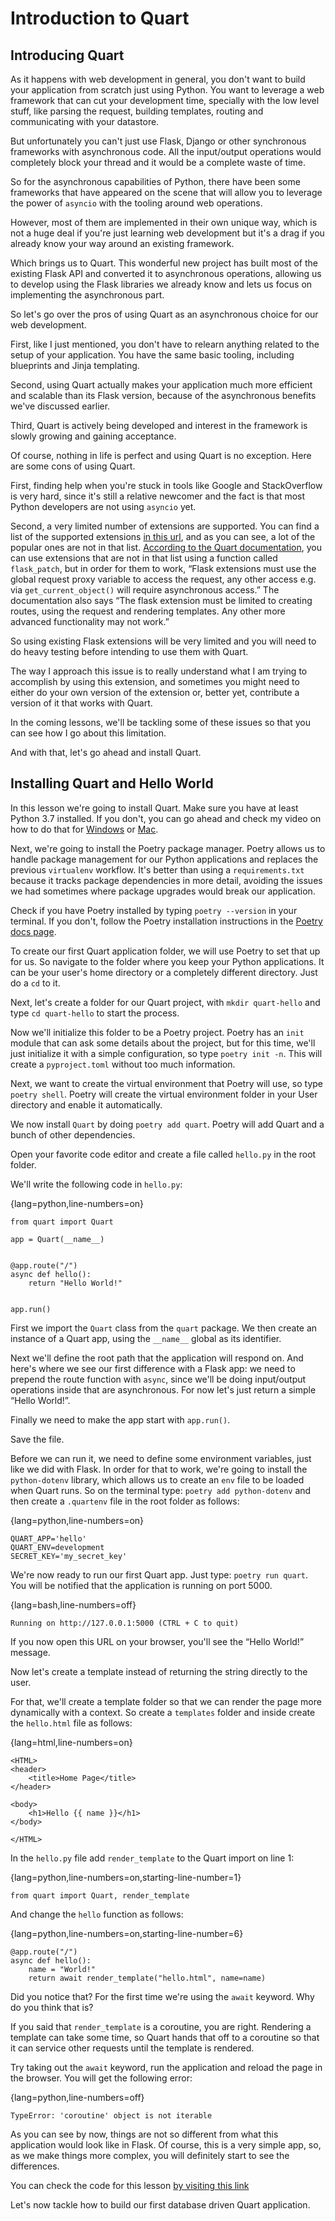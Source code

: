 # Introduction to Quart <!-- 3 -->

## Introducing Quart <!-- 3.1 -->

As it happens with web development in general, you don't want to build your application from scratch just using Python. You want to leverage a web framework that can cut your development time, specially with the low level stuff, like parsing the request, building templates, routing and communicating with your datastore.

But unfortunately you can't just use Flask, Django or other synchronous frameworks with asynchronous code. All the input/output operations would completely block your thread and it would be a complete waste of time.

So for the asynchronous capabilities of Python, there have been some frameworks that have appeared on the scene that will allow you to leverage the power of `asyncio` with the tooling around web operations.

However, most of them are implemented in their own unique way, which is not a huge deal if you're just learning web development but it's a drag if you already know your way around an existing framework.

Which brings us to Quart. This wonderful new project has built most of the existing Flask API and converted it to asynchronous operations, allowing us to develop using the Flask libraries we already know and lets us focus on implementing the asynchronous part.

So let's go over the pros of using Quart as an asynchronous choice for our web development.

First, like I just mentioned, you don't have to relearn anything related to the setup of your application. You have the same basic tooling, including blueprints and Jinja templating.

Second, using Quart actually makes your application much more efficient and scalable than its Flask version, because of the asynchronous benefits we've discussed earlier.

Third, Quart is actively being developed and interest in the framework is slowly growing and gaining acceptance.

Of course, nothing in life is perfect and using Quart is no exception. Here are some cons of using Quart.

First, finding help when you're stuck in tools like Google and StackOverflow is very hard, since it's still a relative newcomer and the fact is that most Python developers are not using `asyncio` yet.

Second, a very limited number of extensions are supported. You can find a list of the supported extensions [in this url](http://pgjones.gitlab.io/quart/flask_extensions.html#supported-extensions), and as you can see, a lot of the popular ones are not in that list. [According to the Quart documentation](https://pgjones.gitlab.io/quart/flask_extensions.html), you can use extensions that are not in that list using a function called `flask_patch`, but in order for them to work, “Flask extensions must use the global request proxy variable to access the request, any other access e.g. via `get_current_object()` will require asynchronous access.” The documentation also says “The flask extension must be limited to creating routes, using the request and rendering templates. Any other more advanced functionality may not work.”

So using existing Flask extensions will be very limited and you will need to do heavy testing before intending to use them with Quart.

The way I approach this issue is to really understand what I am trying to accomplish by using this extension, and sometimes you might need to either do your own version of the extension or, better yet, contribute a version of it that works with Quart.

In the coming lessons, we'll be tackling some of these issues so that you can see how I go about this limitation.

And with that, let's go ahead and install Quart.

## Installing Quart and Hello World <!-- 3.2 -->

In this lesson we're going to install Quart. Make sure you have at least Python 3.7 installed. If you don't, you can go ahead and check my video on how to do that for [Windows](https://youtu.be/NlTQcfaRmds) or [Mac](https://youtu.be/p4gz9Y78ECs).

Next, we're going to install the Poetry package manager. Poetry allows us to handle package management for our Python applications and replaces the previous `virtualenv` workflow. It's better than using a `requirements.txt` because it tracks package dependencies in more detail, avoiding the issues we had sometimes where package upgrades would break our application.

Check if you have Poetry installed by typing `poetry --version` in your terminal. If you don't, follow the Poetry installation instructions in the [Poetry docs page](https://python-poetry.org/docs/#installation).

To create our first Quart application folder, we will use Poetry to set that up for us. So navigate to the folder where you keep your Python applications. It can be your user's home directory or a completely different directory. Just do a `cd` to it.

Next, let's create a folder for our Quart project, with `mkdir quart-hello` and type `cd quart-hello` to start the process.

Now we'll initialize this folder to be a Poetry project. Poetry has an `init` module that can ask some details about the project, but for this time, we'll just initialize it with a simple configuration, so type `poetry init -n`. This will create a `pyproject.toml` without too much information.

Next, we want to create the virtual environment that Poetry will use, so type `poetry shell`. Poetry will create the virtual environment folder in your User directory and enable it automatically.

We now install `Quart` by doing `poetry add quart`. Poetry will add Quart and a bunch of other dependencies.

Open your favorite code editor and create a file called `hello.py` in the root folder.

We'll write the following code in `hello.py`:

{lang=python,line-numbers=on}
```
from quart import Quart

app = Quart(__name__)


@app.route("/")
async def hello():
    return "Hello World!"


app.run()
```

First we import the `Quart` class from the `quart` package. We then create an instance of a Quart app, using the `__name__` global as its identifier.

Next we'll define the root path that the application will respond on. And here's where we see our first difference with a Flask app: we need to prepend the route function with `async`, since we'll be doing input/output operations inside that are asynchronous. For now let's just return a simple “Hello World!”.

Finally we need to make the app start with `app.run()`.

Save the file.

Before we can run it, we need to define some environment variables, just like we did with Flask. In order for that to work, we're going to install the `python-dotenv` library, which allows us to create an `env` file to be loaded when Quart runs. So on the terminal type: `poetry add python-dotenv` and then create a `.quartenv` file in the root folder as follows:

{lang=python,line-numbers=on}
```
QUART_APP='hello'
QUART_ENV=development
SECRET_KEY='my_secret_key'
```

We're now ready to run our first Quart app. Just type: `poetry run quart`. You will be notified that the application is running on port 5000.

{lang=bash,line-numbers=off}
```
Running on http://127.0.0.1:5000 (CTRL + C to quit)
```

If you now open this URL on your browser, you'll see the “Hello World!” message.

Now let's create a template instead of returning the string directly to the user.

For that, we'll create a template folder so that we can render the page more dynamically with a context. So create a `templates` folder and inside create the `hello.html` file as follows:

{lang=html,line-numbers=on}
```
<HTML>
<header>
    <title>Home Page</title>
</header>

<body>
    <h1>Hello {{ name }}</h1>
</body>

</HTML>
```

In the `hello.py` file add `render_template` to the Quart import on line 1:

{lang=python,line-numbers=on,starting-line-number=1}
```
from quart import Quart, render_template
```

And change the `hello` function as follows:

{lang=python,line-numbers=on,starting-line-number=6}
```
@app.route("/")
async def hello():
    name = "World!"
    return await render_template("hello.html", name=name)
```

Did you notice that? For the first time we're using the `await` keyword. Why do you think that is?

If you said that `render_template` is a coroutine, you are right. Rendering a template can take some time, so Quart hands that off to a coroutine so that it can service other requests until the template is rendered.

Try taking out the `await` keyword, run the application and reload the page in the browser. You will get the following error:

{lang=python,line-numbers=off}
```
TypeError: 'coroutine' object is not iterable
```

As you can see by now, things are not so different from what this application would look like in Flask. Of course, this is a very simple app, so, as we make things more complex, you will definitely start to see the differences.

You can check the code for this lesson [by visiting this link](https://fmze.co/fftq-3)

Let's now tackle how to build our first database driven Quart application.
